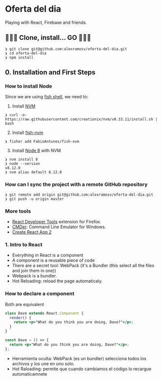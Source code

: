 # Oferta del dia

Playing with React, Firebase and friends.

## 👾🤖🚀 Clone, install... GO 🚀🤖👾

```
❯ git clone git@github.com:alexramosv/oferta-del-dia.git
❯ cd oferta-del-dia
❯ npm install
```

## 0. Installation and First Steps

### How to install Node

Since we are using [fish shell](https://fishshell.com/), we need to:

1. Install [NVM](https://github.com/creationix/nvm)

```
❯ curl -o- https://raw.githubusercontent.com/creationix/nvm/v0.33.11/install.sh | bash
```

2. Install [fish-nvm](https://github.com/FabioAntunes/fish-nvm)

```
❯ fisher add FabioAntunes/fish-nvm
```

3. Install [Node 8](https://nodejs.org/en/) with NVM

```
❯ nvm install 8
❯ node --version
v8.12.0
❯ nvm alias default 8.12.0
```

### How can I sync the project with a remote GitHub repository

```
❯ git remote add origin git@github.com:alexramosv/oferta-del-dia.git
❯ git push -u origin master
```

### More tools

- [React Developer Tools](https://addons.mozilla.org/en-US/firefox/addon/react-devtools/) extension for Firefox.
- [CMDer](http://cmder.net/): Command Line Emulator for Windows.
- [Create React App 2](https://github.com/facebook/create-react-app)



### 1. Intro to React

- Everything in React is a component
- A component is a reusable piece of code
- There are a secret tool: WebPack (it's a Bundler (this select all the files and join them in one))
- <David> Webpack is a bundler.
- Hot Reloading: reload the page automaticaly.



### How to declare a component

Both are equivalent

```jsx
class Dave extends React.Component {
  render() {
    return <p>"What do you think you are doing, Dave?"</p>;
  }
}
```

```jsx
const Dave = () => {
  return <p>"What do you think you are doing, Dave?"</p>;
};
```


































- Herramienta oculta: WebPack (es un bundler) selecciona todos los archivos y los une en uno solo.
- Hot Raloading: permite que cuando cambiamos el código lo recargue automaticamnete
